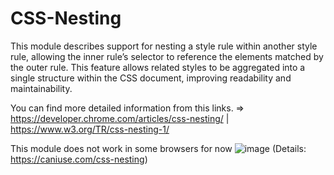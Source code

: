 # CSS-Nesting

This module describes support for nesting a style rule within another style rule, allowing the inner rule’s selector to reference the elements matched by the outer rule. This feature allows related styles to be aggregated into a single structure within the CSS document, improving readability and maintainability.

You can find more detailed information from this links. => https://developer.chrome.com/articles/css-nesting/ | https://www.w3.org/TR/css-nesting-1/

This module does not work in some browsers for now
![image](https://github.com/ozcaneren/CSS-Nesting/assets/100240225/e7734109-fa81-4d53-9f75-553198b96db7) (Details: https://caniuse.com/css-nesting)
